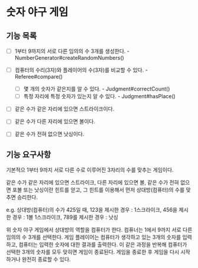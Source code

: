 # 숫자 야구 게임

## 기능 목록

- [ ] 1부터 9까지의 서로 다른 임의의 수 3개를 생성한다. - NumberGenerator#createRandomNumbers()
- [ ] 컴퓨터의 수리(3자)와 플레이어의 수(3자)를 비교할 수 있다. - Referee#compare()
    - [ ] 몇 개의 숫자가 같은지를 알 수 있다. - Judgment#correctCount()
    - [ ] 특정 자리에 특정 숫자가 있는지 알 수 있다. - Judgment#hasPlace()
- [ ] 같은 수가 같은 자리에 있으면 스트라이크이다.
- [ ] 같은 수가 다른 자리에 있으면 볼이다.
- [ ] 같은 수가 전혀 없으면 낫싱이다.


## 기능 요구사항

기본적으 1부터 9까지 서로 다른 수로 이루어진 3자리의 수를 맞추는 게임이다.

같은 수가 같은 자리에 있으면 스트라이크, 다른 자리에 있으면 볼,
같은 수가 전혀 없으면 포볼 또는 낫싱이란 힌트를 얻고,
그 힌트를 이용해서 먼저 상대방(컴퓨터)의 수를 맞추면 승리한다.

e.g. 상대방(컴퓨터)의 수가 425일 때,
123을 제시한 경우 : 1스크라이크,
456을 제시한 경우 : 1볼 1스크라이크,
789를 제시한 경우 : 낫싱

위 숫자 야구 게임에서 상대방의 역할을 컴퓨터가 한다.
컴퓨너는 1에서 9까지 서로 다른 임의의 수 3개를 선택한다.
게임 플레이어는 컴퓨터가 생각하고 있는 3개의 숫자를 입력하고, 컴퓨터는 입력한 숫자에 대한 결과를 출력한다.
이 같은 과정을 반복해 컴퓨터가 선택한 3개의 숫자를 모두 맞히면 게임이 종료된다.
게임을 종료한 후 게임을 다시 시작하거나 완전히 종료할 수 있다.
    